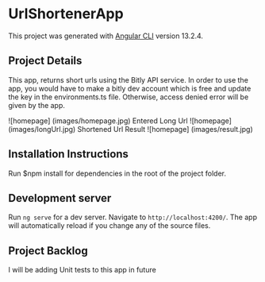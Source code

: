 # UrlShortenerApp

This project was generated with [Angular CLI](https://github.com/angular/angular-cli) version 13.2.4.

## Project Details

This app, returns short urls using the Bitly API service. In order to use the app, you would have to make a bitly dev account which is free and update the key in the environments.ts file. Otherwise, access denied error will be given by the app.

![homepage] (images/homepage.jpg)
Entered Long Url
![homepage] (images/longUrl.jpg)
Shortened Url Result
![homepage] (images/result.jpg)

## Installation Instructions

Run $npm install for dependencies in the root of the project folder.

## Development server

Run `ng serve` for a dev server. Navigate to `http://localhost:4200/`. The app will automatically reload if you change any of the source files.

## Project Backlog

I will be adding Unit tests to this app in future
